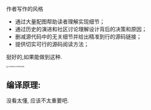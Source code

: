 作者写作的风格

- 通过大量配图帮助读者理解实现细节；
- 通过历史的演进和社区讨论理解设计背后的决策和原因；
- 删减源代码中的无关细节并给出精准到行的源码链接；
- 提供切实可行的源码阅读方法；

挺好的,如果能做到这种.

<img src="https://img.draveness.me/2020-02-07-15810644766743-contents-mindnode.png" alt="contents-mindnode" style="zoom:33%;" />



## 编译原理: 

没看太懂, 应该不太重要吧.











